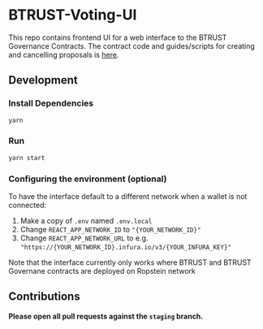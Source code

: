 # BTRUST-Voting-UI
This repo contains frontend UI for a web interface to the BTRUST Governance Contracts. The contract code and guides/scripts for creating and cancelling proposals is [here](https://github.com/Snowfork/BTRUST-Contracts).

## Development

### Install Dependencies

```bash
yarn
```

### Run

```bash
yarn start
```

### Configuring the environment (optional)

To have the interface default to a different network when a wallet is not connected:

1. Make a copy of `.env` named `.env.local`
2. Change `REACT_APP_NETWORK_ID` to `"{YOUR_NETWORK_ID}"`
3. Change `REACT_APP_NETWORK_URL` to e.g. `"https://{YOUR_NETWORK_ID}.infura.io/v3/{YOUR_INFURA_KEY}"` 

Note that the interface currently only works where BTRUST and BTRUST Governane contracts are deployed on Ropstein network

## Contributions

**Please open all pull requests against the `staging` branch.**

